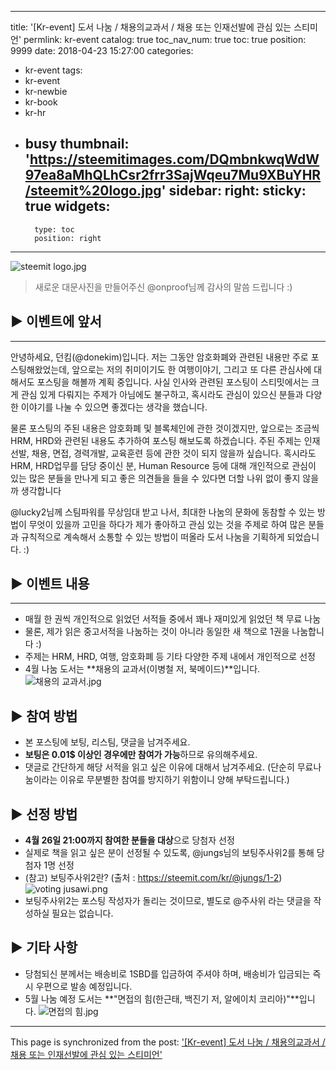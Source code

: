 
---
title: '[Kr-event] 도서 나눔 / 채용의교과서 / 채용 또는 인재선발에 관심 있는 스티미언'
permlink: kr-event
catalog: true
toc_nav_num: true
toc: true
position: 9999
date: 2018-04-23 15:27:00
categories:
- kr-event
tags:
- kr-event
- kr-newbie
- kr-book
- kr-hr
- busy
thumbnail: 'https://steemitimages.com/DQmbnkwqWdW97ea8aMhQLhCsr2frr3SajWqeu7Mu9XBuYHR/steemit%20logo.jpg'
sidebar:
    right:
        sticky: true
widgets:
    -
        type: toc
        position: right
---


![steemit logo.jpg](https://steemitimages.com/DQmbnkwqWdW97ea8aMhQLhCsr2frr3SajWqeu7Mu9XBuYHR/steemit%20logo.jpg)

> 새로운 대문사진을 만들어주신 @onproof님께 감사의 말씀 드립니다 :)


## ▶ 이벤트에 앞서
***


안녕하세요, 던킴(@donekim)입니다. 저는 그동안 암호화폐와 관련된 내용만 주로 포스팅해왔었는데, 앞으로는 저의 취미이기도 한 여행이야기, 그리고 또 다른 관심사에 대해서도 포스팅을 해볼까 계획 중입니다. 사실 인사와 관련된 포스팅이 스티밋에서는 크게 관심 있게 다뤄지는 주제가 아님에도 불구하고, 혹시라도 관심이 있으신 분들과 다양한 이야기를 나눌 수 있으면 좋겠다는 생각을 했습니다.

물론 포스팅의 주된 내용은 암호화폐 및 블록체인에 관한 것이겠지만, 앞으로는 조금씩 HRM, HRD와 관련된 내용도 추가하여 포스팅 해보도록 하겠습니다. 주된 주제는 인재선발, 채용, 면접, 경력개발, 교육훈련 등에 관한 것이 되지 않을까 싶습니다. 혹시라도 HRM, HRD업무를 담당 중이신 분, Human Resource 등에 대해 개인적으로 관심이 있는 많은 분들을 만나게 되고 좋은 의견들을 들을 수 있다면 더할 나위 없이 좋지 않을까 생각합니다 

@lucky2님께 스팀파워를 무상임대 받고 나서, 최대한 나눔의 문화에 동참할 수 있는 방법이 무엇이 있을까 고민을 하다가 제가 좋아하고 관심 있는 것을 주제로 하여 많은 분들과 규칙적으로 계속해서 소통할 수 있는 방법이 떠올라 도서 나눔을 기획하게 되었습니다. :)

## ▶ 이벤트 내용
***
- 매월 한 권씩 개인적으로 읽었던 서적들 중에서 꽤나 재미있게 읽었던 책 무료 나눔
- 물론, 제가 읽은 중고서적을 나눔하는 것이 아니라 동일한 새 책으로 1권을 나눔합니다 :)
- 주제는 HRM, HRD, 여행, 암호화폐 등 기타 다양한 주제 내에서 개인적으로 선정
- 4월 나눔 도서는 **채용의 교과서(이병철 저, 북메이드)**입니다.
![채용의 교과서.jpg](https://steemitimages.com/DQmNeLU2ZqXyDoPnDCgw85HPvpc8JhBZ6UQvDRzNQQqa3tz/%EC%B1%84%EC%9A%A9%EC%9D%98%20%EA%B5%90%EA%B3%BC%EC%84%9C.jpg)


## ▶ 참여 방법
- 본 포스팅에 보팅, 리스팀, 댓글을 남겨주세요.
- **보팅은 0.01$ 이상인 경우에만 참여가 가능**하므로 유의해주세요.
- 댓글로 간단하게 해당 서적을 읽고 싶은 이유에 대해서 남겨주세요. (단순히 무료나눔이라는 이유로 무분별한 참여를 방지하기 위함이니 양해 부탁드립니다.)


## ▶ 선정 방법
- **4월 26일 21:00까지 참여한 분들을 대상**으로 당첨자 선정
- 실제로 책을 읽고 싶은 분이 선정될 수 있도록, @jungs님의 보팅주사위2를 통해 당첨자 1명 선정
- (참고) 보팅주사위2란? (출처 : https://steemit.com/kr/@jungs/1-2)
![voting jusawi.png](https://steemitimages.com/DQmQYDzN8FPy87Tyj81APv669SHVGo4hq2m5vEfJQXXnqo3/voting%20jusawi.png)
- 보팅주사위2는 포스팅 작성자가 돌리는 것이므로, 별도로 @주사위 라는 댓글을 작성하실 필요는 없습니다.


## ▶ 기타 사항
- 당첨되신 분께서는 배송비로 1SBD를 입금하여 주셔야 하며, 배송비가 입금되는 즉시 우편으로 발송 예정입니다.
- 5월 나눔 예정 도서는 **"면접의 힘(한근태, 백진기 저, 알에이치 코리아)"**입니다. 
![면접의 힘.jpg](https://steemitimages.com/DQmYwvPkaxXGtkMuzLtBhDcfRpNpNSh1hZ1A3Pt4h46GRmv/%EB%A9%B4%EC%A0%91%EC%9D%98%20%ED%9E%98.jpg)

- - -

This page is synchronized from the post: ['[Kr-event] 도서 나눔 / 채용의교과서 / 채용 또는 인재선발에 관심 있는 스티미언'](https://steemit.com/@donekim/kr-event)
